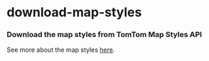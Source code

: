 # download-map-styles

### Download the map styles from TomTom Map Styles API
See more about the map styles [here](https://developer.tomtom.com/map-display-api/documentation/mapstyles/map-styles-v2).

